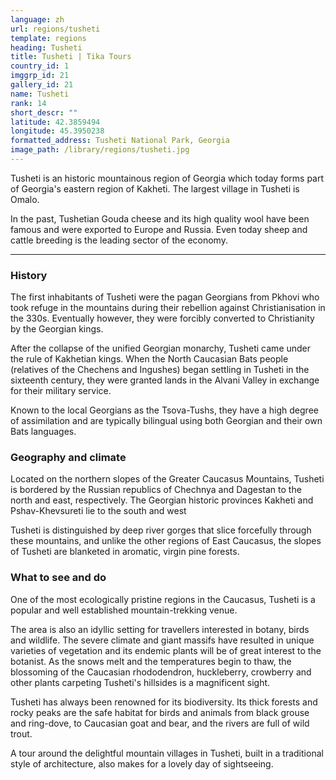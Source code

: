 ```yaml
---
language: zh
url: regions/tusheti
template: regions
heading: Tusheti
title: Tusheti | Tika Tours
country_id: 1
imggrp_id: 21
gallery_id: 21
name: Tusheti
rank: 14
short_descr: ""
latitude: 42.3859494
longitude: 45.3950238
formatted_address: Tusheti National Park, Georgia
image_path: /library/regions/tusheti.jpg
---
```

<div class="row content-row"><!-- 1180 (1)-->

</div>

<div class="row content-row"><!-- 1181 (2)-->
<div class="col-xs-12 col-sm-6 col-md-6"><!-- 1572 -->

Tusheti is an historic mountainous region of Georgia which today forms part of Georgia's
eastern region of Kakheti. The largest village in Tusheti is Omalo.

</div>

<div class="col-xs-12 col-sm-6 col-md-6"><!-- 1573 -->

In the past, Tushetian Gouda cheese and its high quality wool have been famous and
were exported to Europe and Russia. Even today sheep and cattle breeding is the
leading sector of the economy.

</div>

</div>

<div class="row content-row"><!-- 1182 (3)-->
<div class="col-xs-12"><!-- 1574 -->

* * *

</div>

</div>

<div class="row content-row"><!-- 1183 (4)-->
<div class="col-xs-12 col-sm-6 col-md-6"><!-- 1575 -->

### History


The first inhabitants of Tusheti were the pagan Georgians from Pkhovi who took refuge
in the mountains during their rebellion against Christianisation in the 330s. Eventually
however, they were forcibly converted to Christianity by the Georgian kings.

After the collapse of the unified Georgian monarchy, Tusheti came under the rule
of Kakhetian kings. When the North Caucasian Bats people (relatives of the Chechens
and Ingushes) began settling in Tusheti in the sixteenth century, they were granted
lands in the Alvani Valley in exchange for their military service.

Known to the local Georgians as the Tsova\-Tushs, they have a high degree of assimilation
and are typically bilingual using both Georgian and their own Bats languages.

### Geography and climate


Located on the northern slopes of the Greater Caucasus Mountains, Tusheti is bordered
by the Russian republics of Chechnya and Dagestan to the north and east, respectively.
The Georgian historic provinces Kakheti and Pshav\-Khevsureti lie to the south and
west

Tusheti is distinguished by deep river gorges that slice forcefully through these
mountains, and unlike the other regions of East Caucasus, the slopes of Tusheti
are blanketed in aromatic, virgin pine forests.

</div>

<div class="col-xs-12 col-sm-6 col-md-6"><!-- 1576 -->

### What to see and do


One of the most ecologically pristine regions in the Caucasus, Tusheti is a popular
and well established mountain\-trekking venue.

The area is also an idyllic setting for travellers interested in botany, birds and
wildlife. The severe climate and giant massifs have resulted in unique varieties
of vegetation and its endemic plants will be of great interest to the botanist.
As the snows melt and the temperatures begin to thaw, the blossoming of the Caucasian
rhododendron, huckleberry, crowberry and other plants carpeting Tusheti's hillsides
is a magnificent sight.

Tusheti has always been renowned for its biodiversity. Its thick forests and rocky
peaks are the safe habitat for birds and animals from black grouse and ring\-dove,
to Caucasian goat and bear, and the rivers are full of wild trout.

A tour around the delightful mountain villages in Tusheti, built in a traditional
style of architecture, also makes for a lovely day of sightseeing.

</div>

</div>

